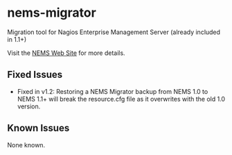 # nems-migrator
Migration tool for Nagios Enterprise Management Server (already included in 1.1+)

Visit the [NEMS Web Site](http://baldnerd.com/nems/) for more details.

## Fixed Issues
- Fixed in v1.2: Restoring a NEMS Migrator backup from NEMS 1.0 to NEMS 1.1+ will break the resource.cfg file as it overwrites with the old 1.0 version.

## Known Issues
None known.
